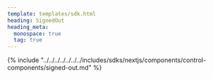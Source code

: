 ```yaml
---
template: templates/sdk.html
heading: SignedOut
heading_meta:
  monospace: true
  tag: true
---
```

{% include "../../../../../../../includes/sdks/nextjs/components/control-components/signed-out.md" %}
